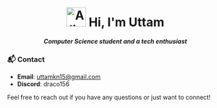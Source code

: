 <h1 align="center"><img src="https://raw.githubusercontent.com/Tarikul-Islam-Anik/Animated-Fluent-Emojis/master/Emojis/Smilies/Alien%20Monster.png" alt="Alien Monster" width="45" height="45" />
 Hi, I'm Uttam</h1>
<p align="center">
  <em>
    <b>Computer Science student and a tech enthusiast</b>
  </em>
</p>

### 📬 Contact

- **Email**: [uttamkn15@gmail.com](mailto:uttamkn15@gmail.com)
- **Discord**: draco156

Feel free to reach out if you have any questions or just want to connect!
